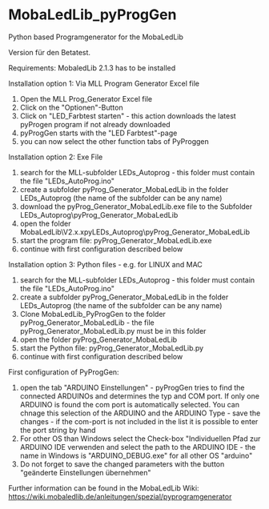 # MobaLedLib_pyProgGen
Python based Programgenerator for the MobaLedLib

Version für den Betatest.

Requirements:
MobaledLib 2.1.3 has to be installed

Installation option 1: Via MLL Program Generator Excel file
1. Open the MLL Prog_Generator Excel file
2. Click on the "Optionen"-Button
3. Click on "LED_Farbtest starten" - this action downloads the latest pyProgen program if not already downloaded
4. pyProgGen starts with the "LED Farbtest"-page
5. you can now select the other function tabs of PyProggen

Installation option 2: Exe File
1. search for the MLL-subfolder LEDs_Autoprog - this folder must contain the file "LEDs_AutoProg.ino"
2. create a subfolder pyProg_Generator_MobaLedLib in the folder LEDs_Autoprog (the name of the subfolder can be any name)
3. download the pyProg_Generator_MobaLedLib.exe file to the Subfolder LEDs_Autoprog\pyProg_Generator_MobaLedLib
4. open the folder MobaLedLib\V2.x.xpyLEDs_Autoprog\pyProg_Generator_MobaLedLib
5. start the program file: pyProg_Generator_MobaLedLib.exe
6. continue with first configuration described below

Installation option 3: Python files - e.g. for LINUX and MAC
1. search for the MLL-subfolder LEDs_Autoprog - this folder must contain the file "LEDs_AutoProg.ino"
2. create a subfolder pyProg_Generator_MobaLedLib in the folder LEDs_Autoprog (the name of the subfolder can be any name)
3. Clone MobaLedLib_PyProgGen to the folder pyProg_Generator_MobaLedLib - the file pyProg_Generator_MobaLedLib.py must be in this folder
4. open the folder pyProg_Generator_MobaLedLib
5. start the Python file: pyProg_Generator_MobaLedLib.py
6. continue with first configuration described below

First configuration of PyProgGen:
1. open the tab "ARDUINO Einstellungen" - pyProgGen tries to find the connected ARDUINOs and determines the typ and COM port. If only one ARDUINO is found the com port is automatically selected. You can chnage this selection of the ARDUINO and the ARDUINO Type - save the changes - if the com-port is not included in the list it is possible to enter the port string by hand
2. For other OS than Windows select the Check-box "Individuellen Pfad zur ARDUINO IDE verwenden and select the path to the ARDUINO IDE - the name in Windows is "ARDUINO_DEBUG.exe" for all other OS "arduino"
3. Do not forget to save the changed parameters with the button "geänderte Einstellungen übernehmen"

Further information can be found in the MobaLedLib Wiki: https://wiki.mobaledlib.de/anleitungen/spezial/pyprogramgenerator
